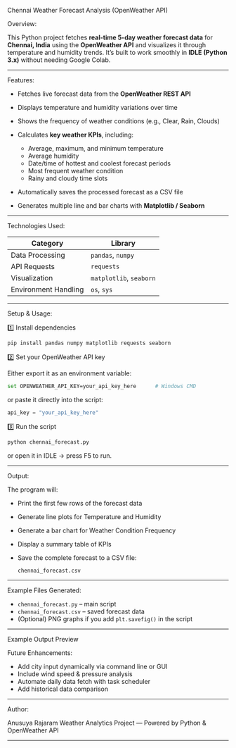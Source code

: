 Chennai Weather Forecast Analysis (OpenWeather API)

Overview:

This Python project fetches **real-time 5-day weather forecast data** for **Chennai, India** using the **OpenWeather API** and visualizes it through temperature and humidity trends.
It’s built to work smoothly in **IDLE (Python 3.x)** without needing Google Colab.

---

 Features:

* Fetches live forecast data from the **OpenWeather REST API**
* Displays temperature and humidity variations over time
* Shows the frequency of weather conditions (e.g., Clear, Rain, Clouds)
* Calculates **key weather KPIs**, including:

  * Average, maximum, and minimum temperature
  * Average humidity
  * Date/time of hottest and coolest forecast periods
  * Most frequent weather condition
  * Rainy and cloudy time slots
* Automatically saves the processed forecast as a CSV file
* Generates multiple line and bar charts with **Matplotlib / Seaborn**

---

 Technologies Used:

| Category             | Library                 |
| -------------------- | ----------------------- |
| Data Processing      | `pandas`, `numpy`       |
| API Requests         | `requests`              |
| Visualization        | `matplotlib`, `seaborn` |
| Environment Handling | `os`, `sys`             |

---

 Setup & Usage:

1️⃣ Install dependencies

```bash
pip install pandas numpy matplotlib requests seaborn
```

2️⃣ Set your OpenWeather API key

Either export it as an environment variable:

```bash
set OPENWEATHER_API_KEY=your_api_key_here      # Windows CMD
```

or paste it directly into the script:

```python
api_key = "your_api_key_here"
```

3️⃣ Run the script

```bash
python chennai_forecast.py
```

or open it in IDLE → press F5 to run.

---

Output:

The program will:

* Print the first few rows of the forecast data
* Generate line plots for Temperature and Humidity
* Generate a bar chart for Weather Condition Frequency
* Display a summary table of KPIs
* Save the complete forecast to a CSV file:

  ```
  chennai_forecast.csv
  ```

---

Example Files Generated:

* `chennai_forecast.py` – main script
* `chennai_forecast.csv` – saved forecast data
* (Optional) PNG graphs if you add `plt.savefig()` in the script

---

Example Output Preview


Future Enhancements:

* Add city input dynamically via command line or GUI
* Include wind speed & pressure analysis
* Automate daily data fetch with task scheduler
* Add historical data comparison

---

 Author:

Anusuya Rajaram
Weather Analytics Project — Powered by Python & OpenWeather API

---
